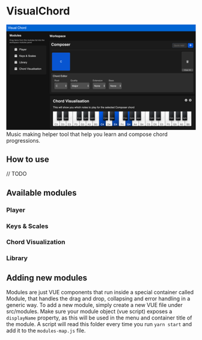 # VisualChord

![Visual Chord](https://github.com/YairTavor/VisualChord/raw/master/visual-chord.png "Visual Chord")
Music making helper tool that help you learn and compose chord progressions.

## How to use

// TODO

## Available modules

### Player

### Keys & Scales

### Chord Visualization

### Library

## Adding new modules

Modules are just VUE components that run inside a special container called Module, that handles the drag and drop, collapsing and error handling in a generic way.
To add a new module, simply create a new VUE file under src/modules.
Make sure your module object (vue script) exposes a `displayName` property, as this will be used in the menu and container title of the module.
A script will read this folder every time you run `yarn start` and add it to the `modules-map.js` file.
